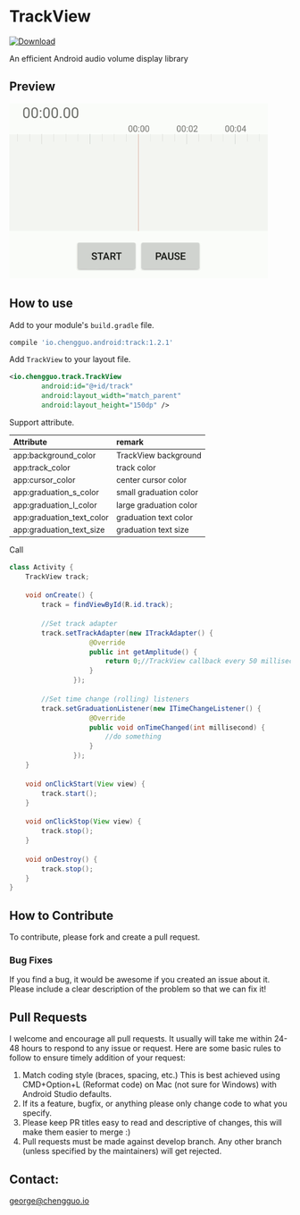# TrackView

[ ![Download](https://api.bintray.com/packages/fingerart/maven/TrackView/images/download.svg) ](https://bintray.com/fingerart/maven/TrackView/_latestVersion)

An efficient Android audio volume display library

## Preview

![trackview](./art/trackview.gif)

## How to use

Add to your module's `build.gradle` file.

```groovy
compile 'io.chengguo.android:track:1.2.1'
```

Add `TrackView` to your layout file.

```xml
<io.chengguo.track.TrackView
        android:id="@+id/track"
        android:layout_width="match_parent"
        android:layout_height="150dp" />
```

Support attribute.

| Attribute | remark |
| :------------ | :------------ |
| app:background_color | TrackView background |
| app:track_color | track color |
| app:cursor_color | center cursor color |
| app:graduation_s_color | small graduation color |
| app:graduation_l_color | large graduation color |
| app:graduation_text_color | graduation text color |
| app:graduation_text_size | graduation text size |

Call

```java
class Activity {
    TrackView track;

    void onCreate() {
        track = findViewById(R.id.track);

        //Set track adapter
        track.setTrackAdapter(new ITrackAdapter() {
                    @Override
                    public int getAmplitude() {
                        return 0;//TrackView callback every 50 milliseconds to get volume
                    }
                });
        
        //Set time change (rolling) listeners
        track.setGraduationListener(new ITimeChangeListener() {
                    @Override
                    public void onTimeChanged(int millisecond) {
                        //do something
                    }
                });
    }

    void onClickStart(View view) {
        track.start();
    }

    void onClickStop(View view) {
        track.stop();
    }

    void onDestroy() {
        track.stop();
    }
}
```

## How to Contribute

To contribute, please fork and create a pull request.

### Bug Fixes

If you find a bug, it would be awesome if you created an issue about it. Please include a clear description of the problem so that we can fix it!

## Pull Requests

I welcome and encourage all pull requests. It usually will take me within 24-48 hours to respond to any issue or request. Here are some basic rules to follow to ensure timely addition of your request:

1. Match coding style (braces, spacing, etc.) This is best achieved using CMD+Option+L (Reformat code) on Mac (not sure for Windows) with Android Studio defaults.
2. If its a feature, bugfix, or anything please only change code to what you specify.
3. Please keep PR titles easy to read and descriptive of changes, this will make them easier to merge :)
4. Pull requests must be made against develop branch. Any other branch (unless specified by the maintainers) will get rejected.

## Contact:

george@chengguo.io